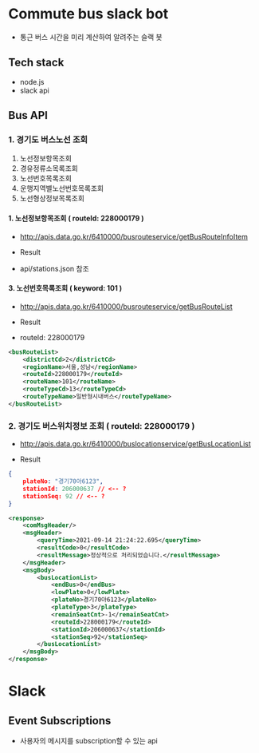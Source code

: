 # Commute bus slack bot

- 통근 버스 시간을 미리 계산하여 알려주는 슬랙 봇

## Tech stack

- node.js
- slack api

## Bus API

### 1. 경기도 버스노선 조회

1. 노선정보항목조회
2. 경유정류소목록조회
3. 노선번호목록조회
4. 운행지역별노선번호목록조회
5. 노선형상정보목록조회

#### 1. 노선정보항목조회 ( routeId: 228000179 )

- http://apis.data.go.kr/6410000/busrouteservice/getBusRouteInfoItem

- Result
- api/stations.json 참조

#### 3. 노선번호목록조회 ( keyword: 101 )

- http://apis.data.go.kr/6410000/busrouteservice/getBusRouteList

- Result
- routeId: 228000179

```xml
<busRouteList>
	<districtCd>2</districtCd>
	<regionName>서울,성남</regionName>
	<routeId>228000179</routeId>
	<routeName>101</routeName>
	<routeTypeCd>13</routeTypeCd>
	<routeTypeName>일반형시내버스</routeTypeName>
</busRouteList>
```

### 2. 경기도 버스위치정보 조회 ( routeId: 228000179 )

- http://apis.data.go.kr/6410000/buslocationservice/getBusLocationList

- Result

```json
{
    plateNo: "경기70아6123",
    stationId: 206000637 // <-- ?
    stationSeq: 92 // <-- ?
}
```

```xml
<response>
    <comMsgHeader/>
    <msgHeader>
        <queryTime>2021-09-14 21:24:22.695</queryTime>
        <resultCode>0</resultCode>
        <resultMessage>정상적으로 처리되었습니다.</resultMessage>
    </msgHeader>
    <msgBody>
        <busLocationList>
            <endBus>0</endBus>
            <lowPlate>0</lowPlate>
            <plateNo>경기70아6123</plateNo>
            <plateType>3</plateType>
            <remainSeatCnt>-1</remainSeatCnt>
            <routeId>228000179</routeId>
            <stationId>206000637</stationId>
            <stationSeq>92</stationSeq>
        </busLocationList>
    </msgBody>
</response>
```

# Slack

## Event Subscriptions
- 사용자의 메시지를 subscription할 수 있는 api
